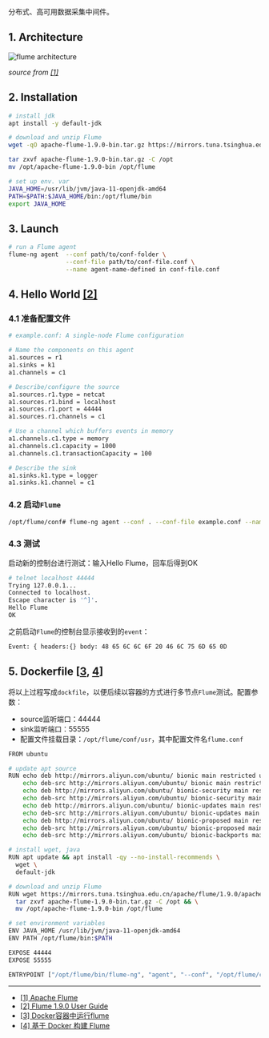 
分布式、高可用数据采集中间件。


## 1. Architecture

![flume architecture](http://flume.apache.org/_images/DevGuide_image00.png)

*source from [[1]](#1)*


## 2. Installation

```bash
# install jdk
apt install -y default-jdk

# download and unzip Flume
wget -qO apache-flume-1.9.0-bin.tar.gz https://mirrors.tuna.tsinghua.edu.cn/apache/flume/1.9.0/apache-flume-1.9.0-bin.tar.gz

tar zxvf apache-flume-1.9.0-bin.tar.gz -C /opt
mv /opt/apache-flume-1.9.0-bin /opt/flume

# set up env. var
JAVA_HOME=/usr/lib/jvm/java-11-openjdk-amd64
PATH=$PATH:$JAVA_HOME/bin:/opt/flume/bin
export JAVA_HOME
```

## 3. Launch

```bash
# run a Flume agent
flume-ng agent  --conf path/to/conf-folder \
                --conf-file path/to/conf-file.conf \
                --name agent-name-defined in conf-file.conf
```

## 4. Hello World [[2]](#2)

### 4.1 准备配置文件

```bash
# example.conf: A single-node Flume configuration

# Name the components on this agent
a1.sources = r1
a1.sinks = k1
a1.channels = c1

# Describe/configure the source
a1.sources.r1.type = netcat
a1.sources.r1.bind = localhost
a1.sources.r1.port = 44444
a1.sources.r1.channels = c1

# Use a channel which buffers events in memory
a1.channels.c1.type = memory
a1.channels.c1.capacity = 1000
a1.channels.c1.transactionCapacity = 100

# Describe the sink
a1.sinks.k1.type = logger
a1.sinks.k1.channel = c1
```

### 4.2 启动`Flume`

```bash
/opt/flume/conf# flume-ng agent --conf . --conf-file example.conf --name a1 -Dflume.root.logger=INFO,console
```

### 4.3 测试

启动新的控制台进行测试：输入Hello Flume，回车后得到OK

```bash
# telnet localhost 44444
Trying 127.0.0.1...
Connected to localhost.
Escape character is '^]'.
Hello Flume
OK
```

之前启动`Flume`的控制台显示接收到的`event`：

```bash
Event: { headers:{} body: 48 65 6C 6C 6F 20 46 6C 75 6D 65 0D             Hello Flume. }
```



## 5. Dockerfile [[3](#3), [4](#4)]


将以上过程写成`dockfile`，以便后续以容器的方式进行多节点`Flume`测试。配置参数：

- source监听端口：44444
- sink监听端口：55555
- 配置文件挂载目录：`/opt/flume/conf/usr`，其中配置文件名`flume.conf`


```bash
FROM ubuntu

# update apt source
RUN echo deb http://mirrors.aliyun.com/ubuntu/ bionic main restricted universe multiverse > /etc/apt/sources.list && \
    echo deb-src http://mirrors.aliyun.com/ubuntu/ bionic main restricted universe multiverse >> /etc/apt/sources.list && \
    echo deb http://mirrors.aliyun.com/ubuntu/ bionic-security main restricted universe multiverse >> /etc/apt/sources.list && \
    echo deb-src http://mirrors.aliyun.com/ubuntu/ bionic-security main restricted universe multiverse >> /etc/apt/sources.list && \
    echo deb http://mirrors.aliyun.com/ubuntu/ bionic-updates main restricted universe multiverse >> /etc/apt/sources.list && \
    echo deb-src http://mirrors.aliyun.com/ubuntu/ bionic-updates main restricted universe multiverse >> /etc/apt/sources.list && \
    echo deb http://mirrors.aliyun.com/ubuntu/ bionic-proposed main restricted universe multiverse >> /etc/apt/sources.list && \
    echo deb-src http://mirrors.aliyun.com/ubuntu/ bionic-proposed main restricted universe multiverse >> /etc/apt/sources.list && \
    echo deb-src http://mirrors.aliyun.com/ubuntu/ bionic-backports main restricted universe multiverse >> /etc/apt/sources.list

# install wget, java
RUN apt update && apt install -qy --no-install-recommends \
  wget \
  default-jdk

# download and unzip Flume
RUN wget https://mirrors.tuna.tsinghua.edu.cn/apache/flume/1.9.0/apache-flume-1.9.0-bin.tar.gz && \
  tar zxvf apache-flume-1.9.0-bin.tar.gz -C /opt && \
  mv /opt/apache-flume-1.9.0-bin /opt/flume

# set environment variables
ENV JAVA_HOME /usr/lib/jvm/java-11-openjdk-amd64
ENV PATH /opt/flume/bin:$PATH

EXPOSE 44444
EXPOSE 55555

ENTRYPOINT ["/opt/flume/bin/flume-ng", "agent", "--conf", "/opt/flume/conf", "-conf-file", "/opt/flume/conf/usr/flume.conf", "--name", "a1"]
```



---

-  [[1] Apache Flume](http://flume.apache.org/)<span id='1'></span>
- [[2] Flume 1.9.0 User Guide](http://flume.apache.org/releases/content/1.9.0/FlumeUserGuide.html)<span id='2'></span>
- [[3] Docker容器中运行flume](https://blog.csdn.net/redstarofsleep/article/details/79756740)<span id='3'></span>
- [[4] 基于 Docker 构建 Flume](https://segmentfault.com/a/1190000000504942)<span id='4'></span>